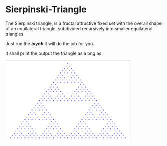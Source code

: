 # Sierpinski-Triangle

The Sierpiński triangle, is a fractal attractive fixed set with the overall shape of an equilateral triangle, subdivided recursively into smaller equilateral triangles.

Just run the ***ipynb*** it will do the job for you.

It shall print the output the triangle as a png as

<img src="image/README/1659345691182.png" width="400">
